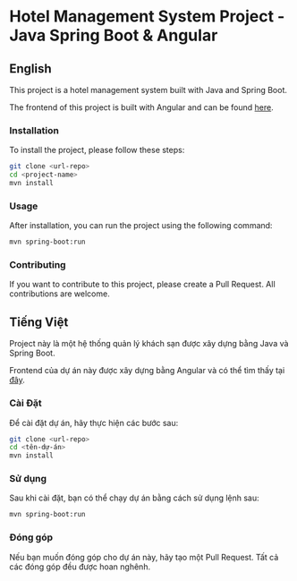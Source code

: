 # Hotel Management System Project - Java Spring Boot & Angular

## English

This project is a hotel management system built with Java and Spring Boot.

The frontend of this project is built with Angular and can be found [here](https://github.com/bykytadev/hotel_angular).

### Installation

To install the project, please follow these steps:

```sh
git clone <url-repo>
cd <project-name>
mvn install
```

### Usage

After installation, you can run the project using the following command:

```sh
mvn spring-boot:run
```

### Contributing

If you want to contribute to this project, please create a Pull Request. All contributions are welcome.


## Tiếng Việt

Project này là một hệ thống quản lý khách sạn được xây dựng bằng Java và Spring Boot.

Frontend của dự án này được xây dựng bằng Angular và có thể tìm thấy tại [đây](https://github.com/bykytadev/hotel_angular).

### Cài Đặt

Để cài đặt dự án, hãy thực hiện các bước sau:

```sh
git clone <url-repo>
cd <tên-dự-án>
mvn install
```

### Sử dụng

Sau khi cài đặt, bạn có thể chạy dự án bằng cách sử dụng lệnh sau:

```sh
mvn spring-boot:run
```

### Đóng góp

Nếu bạn muốn đóng góp cho dự án này, hãy tạo một Pull Request. Tất cả các đóng góp đều được hoan nghênh.


